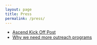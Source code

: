 ```yaml
---
layout: page
title: Press
permalink: /press/
---
```


* [Ascend Kick Off Post](http://lukasblakk.com/ascend-project-kickoff/)
* [Why we need more outreach programs](https://blogs.gnome.org/marina/2014/05/29/why-we-need-the-outreach-program-for-women-and-more-outreach/)

